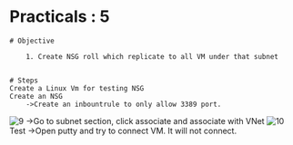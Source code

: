 # Practicals : 5

    # Objective

        1. Create NSG roll which replicate to all VM under that subnet


    # Steps
    Create a Linux Vm for testing NSG
    Create an NSG 
        ->Create an inbountrule to only allow 3389 port.
        

![9](https://user-images.githubusercontent.com/70442264/152723391-bd198063-85f2-40bb-8445-07b3333987b2.png)
    ->Go to subnet section, click associate and associate with VNet
    ![10](https://user-images.githubusercontent.com/70442264/152723559-719aacc9-fc05-4463-842b-6eb1709a53c0.png)
Test
    ->Open putty and try to connect VM. It will not connect.
